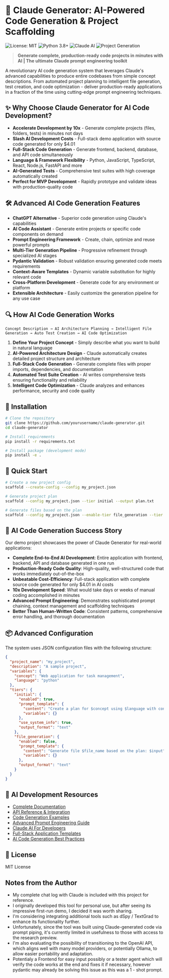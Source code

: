 # 🚀 Claude Generator: AI-Powered Code Generation & Project Scaffolding

![License: MIT](https://img.shields.io/badge/License-MIT-green.svg)
![Python 3.8+](https://img.shields.io/badge/Python-3.8+-blue.svg)
![Claude AI](https://img.shields.io/badge/Powered%20by-Claude%20AI-blueviolet)
![Project Generation](https://img.shields.io/badge/Code-Generator-brightgreen)

> **Generate complete, production-ready code projects in minutes with AI | The ultimate Claude prompt engineering toolkit**

A revolutionary AI code generation system that leverages Claude's advanced capabilities to produce entire codebases from simple concept descriptions. From automated project planning to intelligent file generation, test creation, and code optimization - deliver production-ready applications in a fraction of the time using cutting-edge prompt engineering techniques.

## ✨ Why Choose Claude Generator for AI Code Development?

- **Accelerate Development by 10x** - Generate complete projects (files, folders, tests) in minutes not days
- **Slash AI Development Costs** - Full-stack demo application with source code generated for only $4.01
- **Full-Stack Code Generation** - Generate frontend, backend, database, and API code simultaneously
- **Language & Framework Flexibility** - Python, JavaScript, TypeScript, React, Node.js, FastAPI and more
- **AI-Generated Tests** - Comprehensive test suites with high coverage automatically created
- **Perfect for MVP Development** - Rapidly prototype and validate ideas with production-quality code

## 🛠️ Advanced AI Code Generation Features

- **ChatGPT Alternative** - Superior code generation using Claude's capabilities
- **AI Code Assistant** - Generate entire projects or specific code components on demand
- **Prompt Engineering Framework** - Create, chain, optimize and reuse powerful prompts
- **Multi-Tier Generation Pipeline** - Progressive refinement through specialized AI stages
- **Pydantic Validation** - Robust validation ensuring generated code meets requirements
- **Context-Aware Templates** - Dynamic variable substitution for highly relevant code
- **Cross-Platform Development** - Generate code for any environment or platform
- **Extensible Architecture** - Easily customize the generation pipeline for any use case

## 🔍 How AI Code Generation Works

```
Concept Description → AI Architecture Planning → Intelligent File Generation → Auto Test Creation → AI Code Optimization
```

1. **Define Your Project Concept** - Simply describe what you want to build in natural language
2. **AI-Powered Architecture Design** - Claude automatically creates detailed project structure and architecture
3. **Full-Stack Code Generation** - Generate complete files with proper imports, dependencies, and documentation
4. **Automated Test Suite Creation** - AI writes comprehensive tests ensuring functionality and reliability
5. **Intelligent Code Optimization** - Claude analyzes and enhances performance, security and code quality

## 🔧 Installation

```bash
# Clone the repository
git clone https://github.com/yourusername/claude-generator.git
cd claude-generator

# Install requirements
pip install -r requirements.txt

# Install package (development mode)
pip install -e .
```

## 📝 Quick Start

```bash
# Create a new project config
scaffold --create-config --config my_project.json

# Generate project plan
scaffold --config my_project.json --tier initial --output plan.txt

# Generate files based on the plan
scaffold --config my_project.json --enable-tier file_generation --tier file_generation --input plan.txt
```

## 💼 AI Code Generation Success Story

Our demo project showcases the power of Claude Generator for real-world applications:

- **Complete End-to-End AI Development**: Entire application with frontend, backend, API and database generated in one run
- **Production-Ready Code Quality**: High-quality, well-structured code that works immediately out-of-the-box
- **Unbeatable Cost-Efficiency**: Full-stack application with complete source code generated for only $4.01 in AI costs
- **10x Development Speed**: What would take days or weeks of manual coding accomplished in minutes
- **Advanced Prompt Engineering**: Demonstrates sophisticated prompt chaining, context management and scaffolding techniques
- **Better Than Human-Written Code**: Consistent patterns, comprehensive error handling, and thorough documentation

## 📦 Advanced Configuration

The system uses JSON configuration files with the following structure:

```json
{
  "project_name": "my_project",
  "description": "A sample project",
  "variables": {
    "concept": "Web application for task management",
    "language": "python"
  },
  "tiers": {
    "initial": {
      "enabled": true,
      "prompt_template": {
        "content": "Create a plan for $concept using $language with consideration for $system",
        "variables": {}
      },
      "use_system_info": true,
      "output_format": "text"
    },
    "file_generation": {
      "enabled": false,
      "prompt_template": {
        "content": "Generate file $file_name based on the plan: $input",
        "variables": {}
      },
      "output_format": "text"
    }
  }
}
```

## 🔗 AI Development Resources

- [Complete Documentation](https://github.com/yourusername/claude-generator/wiki)
- [API Reference & Integration](https://github.com/yourusername/claude-generator/wiki/API)
- [Code Generation Examples](https://github.com/yourusername/claude-generator/examples)
- [Advanced Prompt Engineering Guide](https://github.com/yourusername/claude-generator/wiki/prompts)
- [Claude AI For Developers](https://github.com/yourusername/claude-generator/wiki/claude-integration)
- [Full-Stack Application Templates](https://github.com/yourusername/claude-generator/templates)
- [AI Code Generation Best Practices](https://github.com/yourusername/claude-generator/wiki/best-practices)

## 📄 License

MIT License

## Notes from the Author

- My complete chat log with Claude is included with this project for reference.
- I originally developed this tool for personal use, but after seeing its impressive first-run demo, I decided it was worth sharing.
- I'm considering integrating additional tools such as dSpy / TextGrad to enhance its functionality further.
- Unfortunately, since the tool was built using Claude-generated code via prompt piping, it's currently limited in usefulness to those with access to the research preview.
- I'm also evaluating the possibility of transitioning to the OpenAI API, which aligns well with many model providers, or potentially Ollama, to allow easier portability and adaptation.
- Potentialy a Frontend for easy input possibly or a tester agent which will verify the code works at the end and fixes it if necessary, however pydantic may already be solving this issue as this was a 1 - shot prompt.
